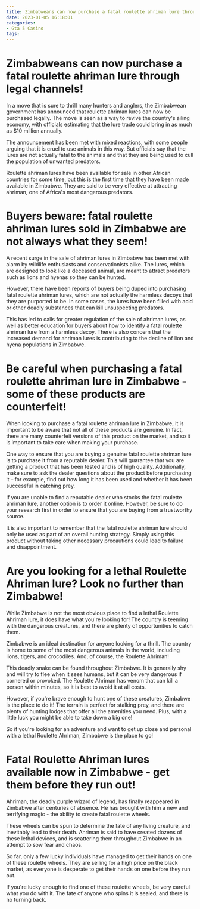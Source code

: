 ```yaml
---
title: Zimbabweans can now purchase a fatal roulette ahriman lure through legal channels!
date: 2023-01-05 16:18:01
categories:
- Gta 5 Casino
tags:
---
```



# Zimbabweans can now purchase a fatal roulette ahriman lure through legal channels!

In a move that is sure to thrill many hunters and anglers, the Zimbabwean government has announced that roulette ahriman lures can now be purchased legally. The move is seen as a way to revive the country's ailing economy, with officials estimating that the lure trade could bring in as much as $10 million annually.

The announcement has been met with mixed reactions, with some people arguing that it is cruel to use animals in this way. But officials say that the lures are not actually fatal to the animals and that they are being used to cull the population of unwanted predators.

Roulette ahriman lures have been available for sale in other African countries for some time, but this is the first time that they have been made available in Zimbabwe. They are said to be very effective at attracting ahriman, one of Africa's most dangerous predators.

# Buyers beware: fatal roulette ahriman lures sold in Zimbabwe are not always what they seem!

A recent surge in the sale of ahriman lures in Zimbabwe has been met with alarm by wildlife enthusiasts and conservationists alike. The lures, which are designed to look like a deceased animal, are meant to attract predators such as lions and hyenas so they can be hunted.

However, there have been reports of buyers being duped into purchasing fatal roulette ahriman lures, which are not actually the harmless decoys that they are purported to be. In some cases, the lures have been filled with acid or other deadly substances that can kill unsuspecting predators.

This has led to calls for greater regulation of the sale of ahriman lures, as well as better education for buyers about how to identify a fatal roulette ahriman lure from a harmless decoy. There is also concern that the increased demand for ahriman lures is contributing to the decline of lion and hyena populations in Zimbabwe.

# Be careful when purchasing a fatal roulette ahriman lure in Zimbabwe - some of these products are counterfeit!

When looking to purchase a fatal roulette ahriman lure in Zimbabwe, it is important to be aware that not all of these products are genuine. In fact, there are many counterfeit versions of this product on the market, and so it is important to take care when making your purchase.

One way to ensure that you are buying a genuine fatal roulette ahriman lure is to purchase it from a reputable dealer. This will guarantee that you are getting a product that has been tested and is of high quality. Additionally, make sure to ask the dealer questions about the product before purchasing it – for example, find out how long it has been used and whether it has been successful in catching prey.

If you are unable to find a reputable dealer who stocks the fatal roulette ahriman lure, another option is to order it online. However, be sure to do your research first in order to ensure that you are buying from a trustworthy source.

It is also important to remember that the fatal roulette ahriman lure should only be used as part of an overall hunting strategy. Simply using this product without taking other necessary precautions could lead to failure and disappointment.

# Are you looking for a lethal Roulette Ahriman lure? Look no further than Zimbabwe!

While Zimbabwe is not the most obvious place to find a lethal Roulette Ahriman lure, it does have what you're looking for! The country is teeming with the dangerous creatures, and there are plenty of opportunities to catch them.

Zimbabwe is an ideal destination for anyone looking for a thrill. The country is home to some of the most dangerous animals in the world, including lions, tigers, and crocodiles. And, of course, the Roulette Ahriman!

This deadly snake can be found throughout Zimbabwe. It is generally shy and will try to flee when it sees humans, but it can be very dangerous if cornered or provoked. The Roulette Ahriman has venom that can kill a person within minutes, so it is best to avoid it at all costs.

However, if you're brave enough to hunt one of these creatures, Zimbabwe is the place to do it! The terrain is perfect for stalking prey, and there are plenty of hunting lodges that offer all the amenities you need. Plus, with a little luck you might be able to take down a big one!

So if you're looking for an adventure and want to get up close and personal with a lethal Roulette Ahriman, Zimbabwe is the place to go!

# Fatal Roulette Ahriman lures available now in Zimbabwe - get them before they run out!

Ahriman, the deadly purple wizard of legend, has finally reappeared in Zimbabwe after centuries of absence. He has brought with him a new and terrifying magic - the ability to create fatal roulette wheels.

These wheels can be spun to determine the fate of any living creature, and inevitably lead to their death. Ahriman is said to have created dozens of these lethal devices, and is scattering them throughout Zimbabwe in an attempt to sow fear and chaos.

So far, only a few lucky individuals have managed to get their hands on one of these roulette wheels. They are selling for a high price on the black market, as everyone is desperate to get their hands on one before they run out.

If you're lucky enough to find one of these roulette wheels, be very careful what you do with it. The fate of anyone who spins it is sealed, and there is no turning back.